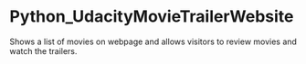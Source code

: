 # Python_UdacityMovieTrailerWebsite
Shows a list of movies on webpage and allows visitors to review movies and watch the trailers.
